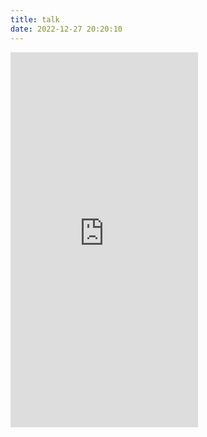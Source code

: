 ```yaml
---
title: talk
date: 2022-12-27 20:20:10
---
```


<iframe scrolling=no frameborder="0" height="600" src="https://memos.onmicrosoft.cn/explore"></iframe>
